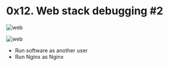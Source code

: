 # 0x12. Web stack debugging #2  
![web](https://s3.amazonaws.com/intranet-projects-files/holbertonschool-sysadmin_devops/287/99littlebugsinthecode-holberton.jpg)

![web](https://s3.amazonaws.com/alx-intranet.hbtn.io/uploads/medias/2020/9/eaeff07a715ff880b1ceb8e863a1d141a74a7f85.png?X-Amz-Algorithm=AWS4-HMAC-SHA256&X-Amz-Credential=AKIARDDGGGOUSBVO6H7D%2F20230612%2Fus-east-1%2Fs3%2Faws4_request&X-Amz-Date=20230612T021304Z&X-Amz-Expires=86400&X-Amz-SignedHeaders=host&X-Amz-Signature=5f49b91099e20e79be1e3e9976e99f258eb7672081ccf441abefb89e84ad7d9a)

* Run software as another user
* Run Nginx as Nginx

